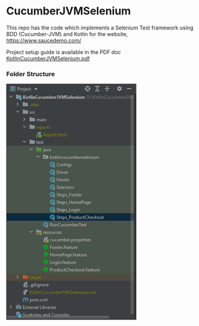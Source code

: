 # CucumberJVMSelenium
This repo has the code which implements a Selenium Test framework using BDD (Cucumber-JVM) and Kotlin for the website, https://www.saucedemo.com/

Project setup guide is available in the PDF doc [KotlinCucumberJVMSelenium.pdf](KotlinCucumberJVMSelenium.pdf)

### **Folder Structure**
![img.png](img.PNG)
